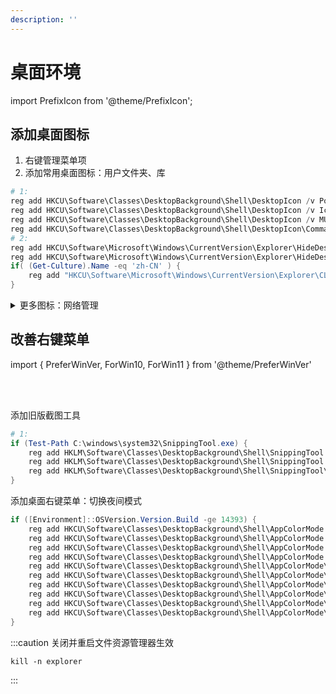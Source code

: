 ```yaml
---
description: ''
---
```


# 桌面环境

import PrefixIcon from '@theme/PrefixIcon';

<PrefixIcon cmd>

## 添加桌面图标

</PrefixIcon>

1. 右键管理菜单项
2. 添加常用桌面图标：用户文件夹、库

```powershell
# 1:
reg add HKCU\Software\Classes\DesktopBackground\Shell\DesktopIcon /v Position /t REG_SZ /d Bottom /f
reg add HKCU\Software\Classes\DesktopBackground\Shell\DesktopIcon /v Icon /t REG_SZ /d "imageres.dll,174" /f
reg add HKCU\Software\Classes\DesktopBackground\Shell\DesktopIcon /v MUIVerb /t REG_SZ /d "@desk.cpl,-112" /f
reg add HKCU\Software\Classes\DesktopBackground\Shell\DesktopIcon\Command /ve /t REG_SZ /d "control desk.cpl,,0" /f
# 2:
reg add HKCU\Software\Microsoft\Windows\CurrentVersion\Explorer\HideDesktopIcons\NewStartPanel /v "{59031A47-3F72-44A7-89C5-5595FE6B30EE}" /t REG_DWORD /d 0 /f
reg add HKCU\Software\Microsoft\Windows\CurrentVersion\Explorer\HideDesktopIcons\NewStartPanel /v "{031E4825-7B94-4dc3-B131-E946B44C8DD5}" /t REG_DWORD /d 0 /f
if( (Get-Culture).Name -eq 'zh-CN' ) {
    reg add "HKCU\Software\Microsoft\Windows\CurrentVersion\Explorer\CLSID\{59031A47-3F72-44A7-89C5-5595FE6B30EE}" /ve /t REG_SZ /d "用户目录" /f
}

```

<details><summary>更多图标：网络管理</summary>

```batch
reg add "HKCU\SOFTWARE\Microsoft\Windows\CurrentVersion\Explorer\Desktop\NameSpace\{7007ACC7-3202-11D1-AAD2-00805FC1270E}" /f
reg add "HKCU\Software\Classes\CLSID\{7007ACC7-3202-11D1-AAD2-00805FC1270E}\DefaultIcon" /ve /t REG_EXPAND_SZ /d "imageres.dll,114" /f

```

</details>


<PrefixIcon cmd>

## 改善右键菜单

</PrefixIcon>

import { PreferWinVer, ForWin10, ForWin11 } from '@theme/PreferWinVer'

<br/><PreferWinVer win10 win11><br/>

<ForWin10>

添加旧版截图工具

```powershell
# 1:
if (Test-Path C:\windows\system32\SnippingTool.exe) {
    reg add HKLM\Software\Classes\DesktopBackground\Shell\SnippingTool /v MUIVerb /t REG_SZ /d "@snippingTool.exe,-101" /f
    reg add HKLM\Software\Classes\DesktopBackground\Shell\SnippingTool /v Icon /t REG_SZ /d "snippingTool.exe,0" /f
    reg add HKLM\Software\Classes\DesktopBackground\Shell\SnippingTool\Command /ve /t REG_SZ /d snippingTool.exe /f
}
```

</ForWin10>

</PreferWinVer>

添加桌面右键菜单：切换夜间模式

```powershell
if ([Environment]::OSVersion.Version.Build -ge 14393) {
    reg add HKCU\Software\Classes\DesktopBackground\Shell\AppColorMode /v MUIVerb /t REG_SZ /d 夜间模式 /f
    reg add HKCU\Software\Classes\DesktopBackground\Shell\AppColorMode /v SubCommands /t REG_SZ /d '""' /f
    reg add HKCU\Software\Classes\DesktopBackground\Shell\AppColorMode /v Icon /t REG_SZ /d "imageres.dll,96" /f
    reg add HKCU\Software\Classes\DesktopBackground\Shell\AppColorMode /v Position /t REG_SZ /d bottom /f
    reg add HKCU\Software\Classes\DesktopBackground\Shell\AppColorMode\Shell\Item0 /v Icon /t REG_SZ /d "imageres.dll,-5411" /f
    reg add HKCU\Software\Classes\DesktopBackground\Shell\AppColorMode\Shell\Item0 /v MUIVerb /t REG_SZ /d 关闭 /f
    reg add HKCU\Software\Classes\DesktopBackground\Shell\AppColorMode\Shell\Item0\Command /ve /t REG_SZ /d "Reg Add HKCU\SOFTWARE\Microsoft\Windows\CurrentVersion\Themes\Personalize /v AppsUseLightTheme /t REG_DWORD /d 1 /f" /f
    reg add HKCU\Software\Classes\DesktopBackground\Shell\AppColorMode\Shell\Item1 /v MUIVerb /t REG_SZ /d 激活 /f
    reg add HKCU\Software\Classes\DesktopBackground\Shell\AppColorMode\Shell\Item1 /v Icon /t REG_SZ /d "imageres.dll,-5412" /f
    reg add HKCU\Software\Classes\DesktopBackground\Shell\AppColorMode\Shell\Item1\Command /ve /t REG_SZ /d "Reg Add HKCU\SOFTWARE\Microsoft\Windows\CurrentVersion\Themes\Personalize /v AppsUseLightTheme /t REG_DWORD /d 0 /f" /f
}
```

:::caution 关闭并重启文件资源管理器生效

<PrefixIcon pwsh>

    kill -n explorer

</PrefixIcon>

:::
